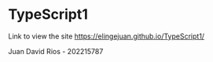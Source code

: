 # TypeScript1
Link to view the site
https://elingejuan.github.io/TypeScript1/

Juan David Rios - 202215787
